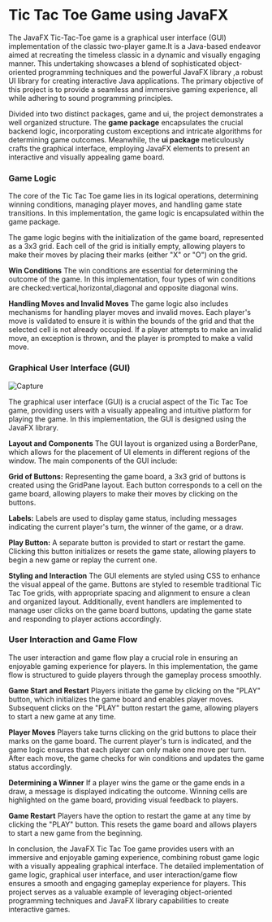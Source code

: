 <h1> Tic Tac Toe Game using JavaFX </h1>

The JavaFX Tic-Tac-Toe game is a graphical user interface (GUI) implementation of 
the classic two-player game.It is a Java-based endeavor aimed at recreating the timeless 
classic in a dynamic and visually engaging manner. This undertaking showcases a 
blend of sophisticated object-oriented programming techniques and the powerful 
JavaFX library ,a robust UI library for creating interactive Java applications. The 
primary objective of this project is to provide a seamless and immersive gaming 
experience, all while adhering to sound programming principles.

Divided into two distinct packages, game and ui, the project demonstrates a well organized structure. The <b>game package</b> encapsulates the crucial backend logic, 
incorporating custom exceptions and intricate algorithms for determining game 
outcomes. Meanwhile, the <b>ui package</b> meticulously crafts the graphical interface, 
employing JavaFX elements to present an interactive and visually appealing game 
board.

<h3>Game Logic</h3>
The core of the Tic Tac Toe game lies in its logical operations, determining winning conditions, managing player moves, and handling game state transitions. In this implementation, the game logic is encapsulated within the game package.

The game logic begins with the initialization of the game board, represented as a 3x3 grid. Each cell of the grid is initially empty, allowing players to make their moves by placing their marks (either "X" or "O") on the grid.

<b>Win Conditions</b>
The win conditions are essential for determining the outcome of the game. In this implementation, four types of win conditions are checked:vertical,horizontal,diagonal and opposite diagonal wins.

<b>Handling Moves and Invalid Moves</b>
The game logic also includes mechanisms for handling player moves and invalid moves. Each player's move is validated to ensure it is within the bounds of the grid and that the selected cell is not already occupied. If a player attempts to make an invalid move, an exception is thrown, and the player is prompted to make a valid move.

<h3>Graphical User Interface (GUI)</h3>

![Capture](https://github.com/KavishS12/Java_miniProject_TicTacToeGame/assets/117994523/1fad6c84-3070-4dd4-9861-8a6a61c7926f)

The graphical user interface (GUI) is a crucial aspect of the Tic Tac Toe game, providing users with a visually appealing and intuitive platform for playing the game. In this implementation, the GUI is designed using the JavaFX library.


<b>Layout and Components</b>
The GUI layout is organized using a BorderPane, which allows for the placement of UI elements in different regions of the window. The main components of the GUI include:

<b>Grid of Buttons:</b> Representing the game board, a 3x3 grid of buttons is created using the GridPane layout. Each button corresponds to a cell on the game board, allowing players to make their moves by clicking on the buttons.

<b>Labels:</b> Labels are used to display game status, including messages indicating the current player's turn, the winner of the game, or a draw.

<b>Play Button:</b> A separate button is provided to start or restart the game. Clicking this button initializes or resets the game state, allowing players to begin a new game or replay the current one.

<b>Styling and Interaction</b>
The GUI elements are styled using CSS to enhance the visual appeal of the game. Buttons are styled to resemble traditional Tic Tac Toe grids, with appropriate spacing and alignment to ensure a clean and organized layout. Additionally, event handlers are implemented to manage user clicks on the game board buttons, updating the game state and responding to player actions accordingly.

<h3>User Interaction and Game Flow</h3>
The user interaction and game flow play a crucial role in ensuring an enjoyable gaming experience for players. In this implementation, the game flow is structured to guide players through the gameplay process smoothly.

<b>Game Start and Restart</b>
Players initiate the game by clicking on the "PLAY" button, which initializes the game board and enables player moves. Subsequent clicks on the "PLAY" button restart the game, allowing players to start a new game at any time.

<b>Player Moves</b>
Players take turns clicking on the grid buttons to place their marks on the game board. The current player's turn is indicated, and the game logic ensures that each player can only make one move per turn. After each move, the game checks for win conditions and updates the game status accordingly.

<b>Determining a Winner</b>
If a player wins the game or the game ends in a draw, a message is displayed indicating the outcome. Winning cells are highlighted on the game board, providing visual feedback to players.

<b>Game Restart</b>
Players have the option to restart the game at any time by clicking the "PLAY" button. This resets the game board and allows players to start a new game from the beginning.


In conclusion, the JavaFX Tic Tac Toe game provides users with an immersive and enjoyable gaming experience, combining robust game logic with a visually appealing graphical interface. The detailed implementation of game logic, graphical user interface, and user interaction/game flow ensures a smooth and engaging gameplay experience for players. This project serves as a valuable example of leveraging object-oriented programming techniques and JavaFX library capabilities to create interactive games.
